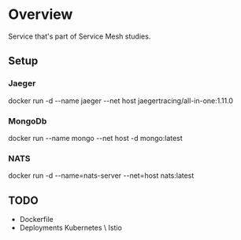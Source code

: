 # Overview

Service that's part of Service Mesh studies.

## Setup

### Jaeger

docker run -d --name jaeger --net host jaegertracing/all-in-one:1.11.0

### MongoDb

docker run --name mongo --net host -d mongo:latest

### NATS

docker run -d --name=nats-server --net=host nats:latest

## TODO

* Dockerfile
* Deployments Kubernetes \ Istio
